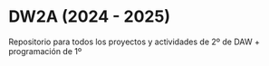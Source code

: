 # DW2A (2024 - 2025)
Repositorio para todos los proyectos y actividades de 2º de DAW + programación de 1º
